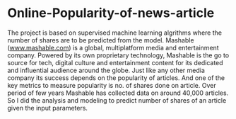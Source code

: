 # Online-Popularity-of-news-article
The project is based on supervised machine learning algrithms where the number of shares are to be predicted from the model.
Mashable (www.mashable.com) is a global, multiplatform media and entertainment company. Powered by its own proprietary technology, Mashable is the go to source for tech, digital culture and entertainment content for its dedicated and influential audience around the globe.
Just like any other media company its success depends on the popularity of articles.  And one of the key metrics to measure popularity is no. of shares done on article.
Over period of few years Mashable has collected data on around 40,000 articles. 
So I did the analysis and modeling to predict number of shares of an article given the input parameters.
